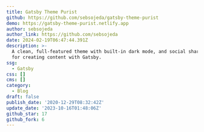 ```yaml
---
title: Gatsby Theme Purist
github: https://github.com/sebsojeda/gatsby-theme-purist
demo: https://gatsby-theme-purist.netlify.app
author: sebsojeda
author_link: https://github.com/sebsojeda
date: 2024-02-19T06:47:44.391Z
description: >-
  A clean, full-featured theme with built-in dark mode, and social sharing – all
  for creating content with Gatsby.
ssg:
  - Gatsby
css: []
cms: []
category:
  - Blog
draft: false
publish_date: '2020-12-29T08:32:42Z'
update_date: '2023-10-16T01:48:06Z'
github_star: 17
github_fork: 6
---
```

